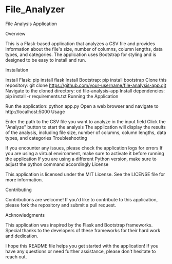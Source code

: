 # File_Analyzer

File Analysis Application

Overview

This is a Flask-based application that analyzes a CSV file and provides information about the file's size, number of columns, column lengths, data types, and categories. The application uses Bootstrap for styling and is designed to be easy to install and run.

Installation

Install Flask: pip install flask
Install Bootstrap: pip install bootstrap
Clone this repository: git clone https://github.com/your-username/file-analysis-app.git
Navigate to the cloned directory: cd file-analysis-app
Install dependencies: pip install -r requirements.txt
Running the Application

Run the application: python app.py
Open a web browser and navigate to http://localhost:5000
Usage

Enter the path to the CSV file you want to analyze in the input field
Click the "Analyze" button to start the analysis
The application will display the results of the analysis, including file size, number of columns, column lengths, data types, and categories
Troubleshooting

If you encounter any issues, please check the application logs for errors
If you are using a virtual environment, make sure to activate it before running the application
If you are using a different Python version, make sure to adjust the python command accordingly
License

This application is licensed under the MIT License. See the LICENSE file for more information.

Contributing

Contributions are welcome! If you'd like to contribute to this application, please fork the repository and submit a pull request.

Acknowledgments

This application was inspired by the Flask and Bootstrap frameworks. Special thanks to the developers of these frameworks for their hard work and dedication.

I hope this README file helps you get started with the application! If you have any questions or need further assistance, please don't hesitate to reach out.
